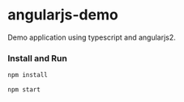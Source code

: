 # angularjs-demo

Demo application using typescript and angularjs2.

### Install and Run

```bash
npm install
```

```bash
npm start
```

